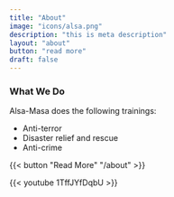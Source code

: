 ```yaml
---
title: "About"
image: "icons/alsa.png"
description: "this is meta description"
layout: "about"
button: "read more"
draft: false
---
```



### What We Do

Alsa-Masa does the following trainings:

  * Anti-terror
  * Disaster relief and rescue
  * Anti-crime

{{< button "Read More" "/about" >}}


{{< youtube 1TffJYfDqbU >}}
